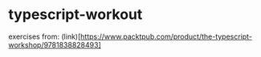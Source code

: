 # typescript-workout

exercises from: (link)[https://www.packtpub.com/product/the-typescript-workshop/9781838828493]